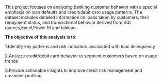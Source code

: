 This project focuses on analyzing banking customer behavior with a special emphasis on loan defaults and credit/debit card usage patterns. The dataset includes detailed information on loans taken by customers, their repayment status, and transactional behavior derived from SQL queries,Excel,Power BI and tableau .

**The objective of this analysis is to:**

1.Identify key patterns and risk indicators associated with loan delinquency

2.Analyze credit/debit card behavior to segment customers based on usage trends

3.Provide actionable insights to improve credit risk management and customer profiling

